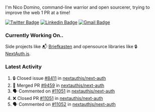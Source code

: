 
I'm Nico Domino, command-line warrior and open sourcerer, trying to improve the web 1 PR at a time!

[![Twitter Badge](https://img.shields.io/badge/-@ndom91-1ca0f1?style=flat-square&labelColor=1ca0f1&logo=twitter&logoColor=white&link=https://twitter.com/ndom91)](https://twitter.com/ndom91) [![Linkedin Badge](https://img.shields.io/badge/-ndom91-blue?style=flat-square&logo=Linkedin&logoColor=white&link=https://www.linkedin.com/in/ndom91/)](https://www.linkedin.com/in/ndom91/) [![Gmail Badge](https://img.shields.io/badge/-yo@ndo.dev-c14438?style=flat-square&logo=mail.ru&logoColor=white&link=mailto:yo@ndo.dev)](mailto:yo@ndo.dev)

### Currently Working On..

Side projects like 📬 [Briefkasten](https://briefkastenhq.com) and opensource libraries like 🔒 [NextAuth.js](https://github.com/nextauthjs/next-auth).

<!--START_SECTION_PROFILE_VIEWS:readme-info-->
<!--END_SECTION_PROFILE_VIEWS:readme-info-->

<!--START_SECTION_DAILY_COMMIT:readme-info-->
<!--END_SECTION_DAILY_COMMIT:readme-info-->

<!--START_SECTION_WEEKLY_COMMIT:readme-info-->
<!--END_SECTION_WEEKLY_COMMIT:readme-info-->

### Latest Activity

<!--START_SECTION:activity-->
1. 🔒 Closed issue [#8411](https://github.com/nextauthjs/next-auth/issues/8411) in [nextauthjs/next-auth](https://github.com/nextauthjs/next-auth)
2. 🎉 Merged PR [#9459](https://github.com/nextauthjs/next-auth/pull/9459) in [nextauthjs/next-auth](https://github.com/nextauthjs/next-auth)
3. 🗣 Commented on [#11051](https://github.com/nextauthjs/next-auth/pull/11051#issuecomment-2143397359) in [nextauthjs/next-auth](https://github.com/nextauthjs/next-auth)
4. ❌ Closed PR [#11051](https://github.com/nextauthjs/next-auth/pull/11051) in [nextauthjs/next-auth](https://github.com/nextauthjs/next-auth)
5. 🗣 Commented on [#11052](https://github.com/nextauthjs/next-auth/pull/11052#issuecomment-2143395983) in [nextauthjs/next-auth](https://github.com/nextauthjs/next-auth)
<!--END_SECTION:activity-->
